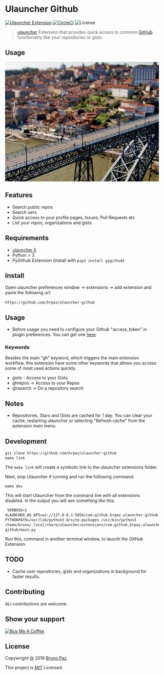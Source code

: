 # Ulauncher Github

[![Ulauncher Extension](https://img.shields.io/badge/Ulauncher-Extension-green.svg?style=for-the-badge)](https://ext.ulauncher.io/-/github-brpaz-ulauncher-github)
[![CircleCI](https://img.shields.io/circleci/build/github/brpaz/ulauncher-github.svg?style=for-the-badge)](https://circleci.com/gh/brpaz/ulauncher-github)
![License](https://img.shields.io/github/license/brpaz/ulauncher-github.svg?style=for-the-badge)

> [ulauncher](https://ulauncher.io/) Extension that provides quick access to common [GitHub](https://github.com) functionality like your repositories or gists.

## Usage

![demo](demo.gif)

## Features

- Search public repos
- Search uers
- Quick access to your profile pages, Issues, Pull Requests etc
- List your repos, organizations and gists.

## Requirements

- [ulauncher 5](https://ulauncher.io/)
- Python > 3
- PyGithub Extension (install with `pip3 install pygithub`)

## Install

Open ulauncher preferences window -> extensions -> add extension and paste the following url:

`https://github.com/brpaz/ulauncher-github`

## Usage

- Before usage you need to configure your Github "access_token" in plugin preferences. You can get one [here](https://github.com/settings/tokens).

### Keywords

Besides the main "gh" keyword, which triggers the main extension workflow, this extension have some other keywords that allows you access some of most used actions quickly.

- gists - Access to your Gists
- ghrepos -> Access to your Repos
- ghsearch -> Do a repository search

## Notes

- Repositories, Stars and Gists are cached for 1 day. You can clear your cache, restarting ulauncher or selecting "Refresh cache" from the extension main menu.

## Development

```
git clone https://github.com/brpaz/ulauncher-github
make link
```

The ```make link``` will create a symbolic link to the ulauncher extensions folder.

Next, stop Ulauncher if running and run the following command:

```
make dev
```

This will start Ulauncher from the command line with all extensions disabled. In the output you will see something like this:

```
 VERBOSE=1 ULAUNCHER_WS_API=ws://127.0.0.1:5054/com.github.brpaz.ulauncher-github PYTHONPATH=/usr/lib/python3.8/site-packages /usr/bin/python3 /home/bruno/.local/share/ulauncher/extensions/com.github.brpaz.ulauncher-github/main.py
```

Run this, command in another terminal window, to laucnh the GitHub Extension.




## TODO

- Cache user repositories, gists and organizations in background for faster results.

## Contributing

ALl contributions are welcome.

## Show your support

<a href="https://www.buymeacoffee.com/Z1Bu6asGV" target="_blank"><img src="https://www.buymeacoffee.com/assets/img/custom_images/orange_img.png" alt="Buy Me A Coffee" style="height: 41px !important;width: 174px !important;box-shadow: 0px 3px 2px 0px rgba(190, 190, 190, 0.5) !important;-webkit-box-shadow: 0px 3px 2px 0px rgba(190, 190, 190, 0.5) !important;" ></a>


## License 

Copywright @ 2019 [Bruno Paz](https://github.com/brpaz)

This project is [MIT](LLICENSE) Licensed.

